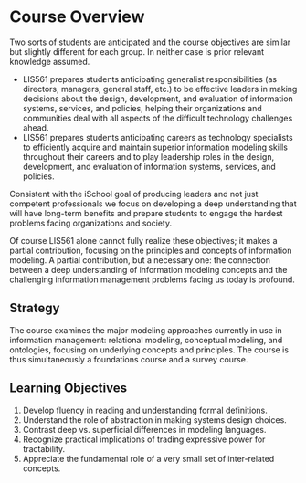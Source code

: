 # Course Overview

Two sorts of students are anticipated and the course
objectives are similar but slightly different for each group. In
neither case is prior relevant knowledge assumed.

- LIS561 prepares students anticipating generalist responsibilities
  (as directors, managers, general staff, etc.) to be effective
  leaders in making decisions about the design, development, and
  evaluation of information systems, services, and policies, helping
  their organizations and communities deal with all aspects of the
  difficult technology challenges ahead.
- LIS561 prepares students anticipating careers as technology
  specialists to efficiently acquire and maintain superior information
  modeling skills throughout their careers and to play leadership
  roles in the design, development, and evaluation of information
  systems, services, and policies.

Consistent with the iSchool goal of producing leaders and not just
competent professionals we focus on developing a deep understanding
that will have long-term benefits and prepare students to engage the
hardest problems facing organizations and society.

Of course LIS561 alone cannot fully realize these objectives; it
makes a partial contribution, focusing on the principles and concepts
of information modeling. A partial contribution, but a necessary one:
the connection between a deep understanding of information modeling
concepts and the challenging information management problems facing us
today is profound.

## Strategy

The course examines the major modeling approaches currently
in use in information management: relational modeling, conceptual
modeling, and ontologies, focusing on underlying concepts
and principles. The course is thus simultaneously a foundations course
and a survey course.



## Learning Objectives

1. Develop fluency in reading and understanding formal definitions.
2. Understand the role of abstraction in making systems design choices.
3. Contrast deep vs. superficial differences in modeling languages.
4. Recognize practical implications of trading expressive power for tractability.
5. Appreciate the fundamental role of a very small set of inter-related concepts.


